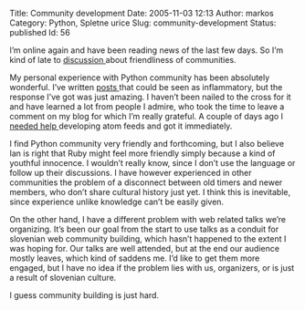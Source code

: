 Title: Community development
Date: 2005-11-03 12:13
Author: markos
Category: Python, Spletne urice
Slug: community-development
Status: published
Id: 56

<html>
 <body>
  <div>
   <p>
    I’m online again and have been reading news of the last few days.  So I’m kind of late to
    <a href="http://blog.ianbicking.org/friendship-and-hand-holding.html">
     discussion
    </a>
    about friendliness of communities.
   </p>
   <p>
    My personal experience with Python community has been absolutely wonderful. I’ve written
    <a href="no-language-feature-is-optional.html">
     posts
    </a>
    that could be seen as inflammatory, but the response I’ve got was just amazing. I haven’t been nailed to the cross for it and have learned a lot from people I admire, who took the time to leave a comment on my blog for which I’m really grateful. A couple of days ago I
    <a href="searching-for-atom-feed-generator.html">
     needed help
    </a>
    developing atom feeds and got it immediately.
   </p>
   <p>
    I find Python community very friendly and forthcoming, but I also believe Ian is right that Ruby might feel more friendly simply because a kind of youthful innocence. I wouldn’t really know, since I don’t use the language or follow up their discussions. I have however experienced in other communities the problem of a disconnect between old timers and newer members, who don’t share cultural history just yet. I think this is inevitable, since experience unlike knowledge can’t be easily given.
   </p>
   <p>
    On the other hand, I have a different problem with web related talks we’re organizing. It’s been our goal from the start to use talks as a conduit for slovenian web community building, which hasn’t happened to the extent I was hoping for. Our talks are well attended, but at the end our audience mostly leaves, which kind of saddens me. I’d like to get them more engaged, but I have no idea if the problem lies with us, organizers, or is just a result of slovenian culture.
   </p>
   <p>
    I guess community building is just hard.
   </p>
  </div>
 </body>
</html>